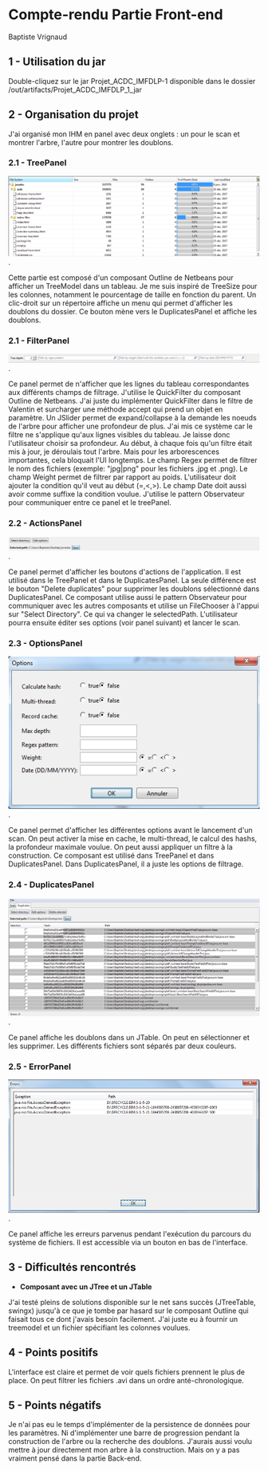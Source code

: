 # Compte-rendu Partie Front-end

Baptiste Vrignaud

## 1 - Utilisation du jar

Double-cliquez sur le jar Projet_ACDC_IMFDLP-1 disponible dans le dossier /out/artifacts/Projet_ACDC_IMFDLP_1_jar
        
## 2 - Organisation du projet

J'ai organisé mon IHM en panel avec deux onglets : un pour le scan et montrer l'arbre, l'autre pour montrer les doublons.

### 2.1 - TreePanel

![TreePanel](images/treepanel.PNG).

Cette partie est composé d'un composant Outline de Netbeans pour afficher un TreeModel dans un tableau.
Je me suis inspiré de TreeSize pour les colonnes, notamment le pourcentage de taille en fonction du parent.
Un clic-droit sur un répertoire affiche un menu qui permet d'afficher les doublons du dossier. Ce bouton mène vers le DuplicatesPanel et affiche les doublons.

### 2.1 - FilterPanel

![FilterPanel](images/filterpanel.PNG).

Ce panel permet de n'afficher que les lignes du tableau correspondantes aux différents champs de filtrage.
J'utilise le QuickFilter du composant Outline de Netbeans. J'ai juste du implémenter QuickFilter dans le filtre de Valentin et surcharger une méthode accept qui prend un objet en paramètre.
Un JSlider permet de expand/collapse à la demande les noeuds de l'arbre pour afficher une profondeur de plus.
J'ai mis ce système car le filtre ne s'applique qu'aux lignes visibles du tableau. Je laisse donc l'utilisateur choisir sa profondeur.
Au début, à chaque fois qu'un filtre était mis à jour, je déroulais tout l'arbre. Mais pour les arborescences importantes, cela bloquait l'UI longtemps.
Le champ Regex permet de filtrer le nom des fichiers (exemple: "jpg|png" pour les fichiers .jpg et .png).
Le champ Weight permet de filtrer par rapport au poids. L'utilisateur doit ajouter la condition qu'il veut au début (=,<,>).
Le champ Date doit aussi avoir comme suffixe la condition voulue.
J'utilise le pattern Observateur pour communiquer entre ce panel et le treePanel.

### 2.2 - ActionsPanel

![ActionsPanel](images/actionsPanel.PNG).

Ce panel permet d'afficher les boutons d'actions de l'application. Il est utilisé dans le TreePanel et dans le DuplicatesPanel.
La seule différence est le bouton "Delete duplicates" pour supprimer les doublons sélectionné dans DuplicatesPanel.
Ce composant utilise aussi le pattern Observateur pour communiquer avec les autres composants et utilise un FileChooser à l'appui sur "Select Directory".
Ce qui va changer le selectedPath. L'utilisateur pourra ensuite éditer ses options (voir panel suivant) et lancer le scan.

### 2.3 - OptionsPanel

![OptionsPanel](images/optionsPanel.PNG).

Ce panel permet d'afficher les différentes options avant le lancement d'un scan. On peut activer la mise en cache, le multi-thread, le calcul des hashs,
la profondeur maximale voulue. On peut aussi appliquer un filtre à la construction.
Ce composant est utilisé dans TreePanel et dans DuplicatesPanel. Dans DuplicatesPanel, il a juste les options de filtrage.

### 2.4 - DuplicatesPanel

![DuplicatesPanel](images/DuplicatesPanel.PNG).

Ce panel affiche les doublons dans un JTable. On peut en sélectionner et les supprimer. Les différents fichiers sont séparés par deux couleurs.

### 2.5 - ErrorPanel

![ErrorPanel](images/errors.PNG).

Ce panel affiche les erreurs parvenus pendant l'exécution du parcours du système de fichiers. Il est accessible via un bouton en bas de l'interface.

## 3 - Difficultés rencontrés

* **Composant avec un JTree et un JTable**

J'ai testé pleins de solutions disponible sur le net sans succès (JTreeTable, swingx) jusqu'à ce que je tombe par hasard sur le composant Outline
qui faisait tous ce dont j'avais besoin facilement. J'ai juste eu à fournir un treemodel et un fichier spécifiant les colonnes voulues.

## 4 - Points positifs

L'interface est claire et permet de voir quels fichiers prennent le plus de place. On peut filtrer les fichiers .avi dans un ordre anté-chronologique.

## 5 - Points négatifs

Je n'ai pas eu le temps d'implémenter de la persistence de données pour les paramètres. Ni d'implémenter une barre de progression pendant la construction de l'arbre
ou la recherche des doublons. J'aurais aussi voulu mettre à jour directement mon arbre à la construction. Mais on y a pas vraiment pensé dans la partie Back-end.